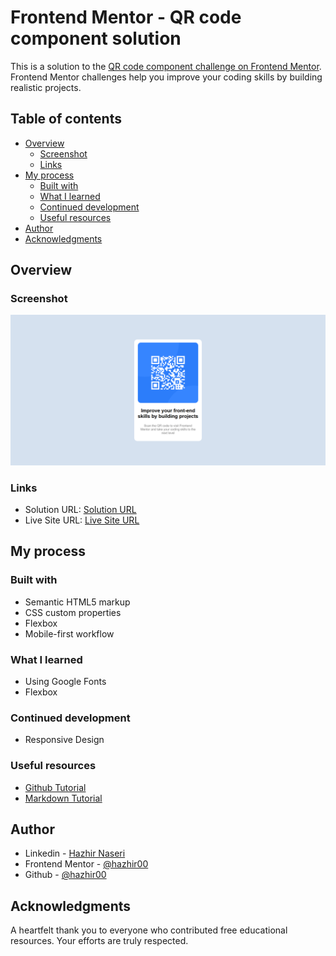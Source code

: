 # Frontend Mentor - QR code component solution

This is a solution to the [QR code component challenge on Frontend Mentor](https://www.frontendmentor.io/challenges/qr-code-component-iux_sIO_H). Frontend Mentor challenges help you improve your coding skills by building realistic projects.

## Table of contents

- [Overview](#overview)
  - [Screenshot](#screenshot)
  - [Links](#links)
- [My process](#my-process)
  - [Built with](#built-with)
  - [What I learned](#what-i-learned)
  - [Continued development](#continued-development)
  - [Useful resources](#useful-resources)
- [Author](#author)
- [Acknowledgments](#acknowledgments)

## Overview

### Screenshot

![](./screenshot.PNG)

### Links

- Solution URL: [Solution URL](https://github.com/hazhir00/QR-Code-Component.git)
- Live Site URL: [Live Site URL](https://qr-code-component-frontend-mentor001.netlify.app/)

## My process

### Built with

- Semantic HTML5 markup
- CSS custom properties
- Flexbox
- Mobile-first workflow

### What I learned

- Using Google Fonts
- Flexbox

### Continued development

- Responsive Design

### Useful resources

- [Github Tutorial](https://www.youtube.com/watch?v=8Dd7KRpKeaE)
- [Markdown Tutorial](https://www.youtube.com/watch?v=HUBNt18RFbo)

## Author

- Linkedin - [Hazhir Naseri](www.linkedin.com/in/hazhir-naseri-610091186)
- Frontend Mentor - [@hazhir00](https://www.frontendmentor.io/profile/hazhir00)
- Github - [@hazhir00](https://github.com/hazhir00)

## Acknowledgments

A heartfelt thank you to everyone who contributed free educational resources. Your efforts are truly respected.
